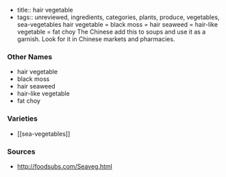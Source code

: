 - title:: hair vegetable
- tags:: unreviewed, ingredients, categories, plants, produce, vegetables, sea-vegetables
hair vegetable = black moss = hair seaweed = hair-like vegetable = fat choy The Chinese add this to soups and use it as a garnish. Look for it in Chinese markets and pharmacies.

### Other Names

* hair vegetable
* black moss
* hair seaweed
* hair-like vegetable
* fat choy

### Varieties

* [[sea-vegetables]]

### Sources
* http://foodsubs.com/Seaveg.html

